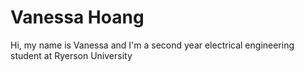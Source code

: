 # Vanessa Hoang

Hi, my name is Vanessa and I'm a second year electrical engineering student at Ryerson University
